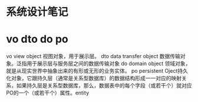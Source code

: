 # 系统设计笔记

# vo dto do po
vo view object 视图对象，用于展示层。
dto data transfer object 数据传输对象。泛指用于展示层与服务层之间的数据传输对象
do domain object 领域对象，就是从现实世界中抽象出来的有形或无形的业务实体。
po persistent Oject持久化对象，它跟持久层（通常是关系型数据库）的数据结构形成一一对应的映射关系，如果持久层是关系型数据库，那么，数据表中的每个字段（或若干个）就对应PO的一个（或若干个）属性。entity